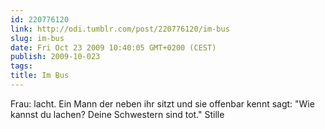 ```yaml
---
id: 220776120
link: http://odi.tumblr.com/post/220776120/im-bus
slug: im-bus
date: Fri Oct 23 2009 10:40:05 GMT+0200 (CEST)
publish: 2009-10-023
tags: 
title: Im Bus
---
```



Frau: lacht. Ein Mann der neben ihr sitzt und sie offenbar kennt sagt:
"Wie kannst du lachen? Deine Schwestern sind tot." Stille

